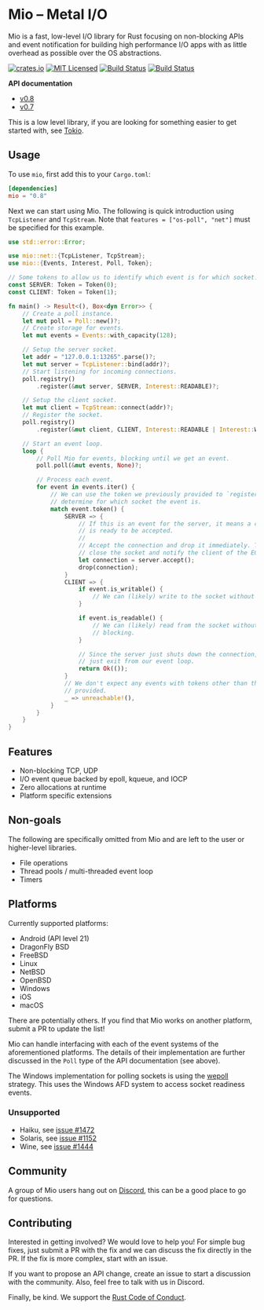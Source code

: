 # Mio – Metal I/O

Mio is a fast, low-level I/O library for Rust focusing on non-blocking APIs and
event notification for building high performance I/O apps with as little
overhead as possible over the OS abstractions.

[![crates.io][crates-badge]][crates-url]
[![MIT Licensed][mit-badge]][mit-url]
[![Build Status][actions-badge]][actions-url]
[![Build Status][cirrus-badge]][cirrus-url]

[crates-badge]: https://img.shields.io/crates/v/mio.svg
[crates-url]: https://crates.io/crates/mio
[mit-badge]: https://img.shields.io/badge/license-MIT-blue.svg
[mit-url]: LICENSE
[actions-badge]: https://github.com/tokio-rs/mio/workflows/CI/badge.svg
[actions-url]: https://github.com/tokio-rs/mio/actions?query=workflow%3ACI+branch%3Amaster
[cirrus-badge]: https://api.cirrus-ci.com/github/tokio-rs/mio.svg
[cirrus-url]: https://cirrus-ci.com/github/tokio-rs/mio

**API documentation**

* [v0.8](https://docs.rs/mio/0.8)
* [v0.7](https://docs.rs/mio/0.7)

This is a low level library, if you are looking for something easier to get
started with, see [Tokio](https://tokio.rs/).

## Usage

To use `mio`, first add this to your `Cargo.toml`:

```toml
[dependencies]
mio = "0.8"
```

Next we can start using Mio. The following is quick introduction using
`TcpListener` and `TcpStream`. Note that `features = ["os-poll", "net"]` must be
specified for this example.

```rust
use std::error::Error;

use mio::net::{TcpListener, TcpStream};
use mio::{Events, Interest, Poll, Token};

// Some tokens to allow us to identify which event is for which socket.
const SERVER: Token = Token(0);
const CLIENT: Token = Token(1);

fn main() -> Result<(), Box<dyn Error>> {
    // Create a poll instance.
    let mut poll = Poll::new()?;
    // Create storage for events.
    let mut events = Events::with_capacity(128);

    // Setup the server socket.
    let addr = "127.0.0.1:13265".parse()?;
    let mut server = TcpListener::bind(addr)?;
    // Start listening for incoming connections.
    poll.registry()
        .register(&mut server, SERVER, Interest::READABLE)?;

    // Setup the client socket.
    let mut client = TcpStream::connect(addr)?;
    // Register the socket.
    poll.registry()
        .register(&mut client, CLIENT, Interest::READABLE | Interest::WRITABLE)?;

    // Start an event loop.
    loop {
        // Poll Mio for events, blocking until we get an event.
        poll.poll(&mut events, None)?;

        // Process each event.
        for event in events.iter() {
            // We can use the token we previously provided to `register` to
            // determine for which socket the event is.
            match event.token() {
                SERVER => {
                    // If this is an event for the server, it means a connection
                    // is ready to be accepted.
                    //
                    // Accept the connection and drop it immediately. This will
                    // close the socket and notify the client of the EOF.
                    let connection = server.accept();
                    drop(connection);
                }
                CLIENT => {
                    if event.is_writable() {
                        // We can (likely) write to the socket without blocking.
                    }

                    if event.is_readable() {
                        // We can (likely) read from the socket without
						// blocking.
                    }

                    // Since the server just shuts down the connection, let's
                    // just exit from our event loop.
                    return Ok(());
                }
                // We don't expect any events with tokens other than those we
				// provided.
                _ => unreachable!(),
            }
        }
    }
}
```

## Features

* Non-blocking TCP, UDP
* I/O event queue backed by epoll, kqueue, and IOCP
* Zero allocations at runtime
* Platform specific extensions

## Non-goals

The following are specifically omitted from Mio and are left to the user or
higher-level libraries.

* File operations
* Thread pools / multi-threaded event loop
* Timers

## Platforms

Currently supported platforms:

* Android (API level 21)
* DragonFly BSD
* FreeBSD
* Linux
* NetBSD
* OpenBSD
* Windows
* iOS
* macOS

There are potentially others. If you find that Mio works on another platform,
submit a PR to update the list!

Mio can handle interfacing with each of the event systems of the aforementioned
platforms. The details of their implementation are further discussed in the
`Poll` type of the API documentation (see above).

The Windows implementation for polling sockets is using the [wepoll] strategy.
This uses the Windows AFD system to access socket readiness events.

[wepoll]: https://github.com/piscisaureus/wepoll

### Unsupported

* Haiku, see [issue #1472]
* Solaris, see [issue #1152]
* Wine, see [issue #1444]

[issue #1472]: https://github.com/tokio-rs/mio/issues/1472
[issue #1152]: https://github.com/tokio-rs/mio/issues/1152
[issue #1444]: https://github.com/tokio-rs/mio/issues/1444

## Community

A group of Mio users hang out on [Discord], this can be a good place to go for
questions.

[Discord]: https://discord.gg/tokio

## Contributing

Interested in getting involved? We would love to help you! For simple bug fixes,
just submit a PR with the fix and we can discuss the fix directly in the PR. If
the fix is more complex, start with an issue.

If you want to propose an API change, create an issue to start a discussion with
the community. Also, feel free to talk with us in Discord.

Finally, be kind. We support the
[Rust Code of Conduct](https://www.rust-lang.org/policies/code-of-conduct).
